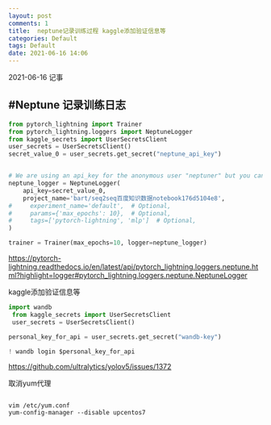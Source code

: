 ```yaml
---
layout: post
comments: 1
title:  neptune记录训练过程 kaggle添加验证信息等
categories: Default
tags: Default
date: 2021-06-16 14:06
---
```


 2021-06-16 记事

## #Neptune 记录训练日志

```python
from pytorch_lightning import Trainer
from pytorch_lightning.loggers import NeptuneLogger
from kaggle_secrets import UserSecretsClient
user_secrets = UserSecretsClient()
secret_value_0 = user_secrets.get_secret("neptune_api_key")


# We are using an api_key for the anonymous user "neptuner" but you can use your own.
neptune_logger = NeptuneLogger(
    api_key=secret_value_0,
    project_name='bart/seq2seq百度知识数据notebook176d5104e8',
#     experiment_name='default',  # Optional,
#     params={'max_epochs': 10},  # Optional,
#     tags=['pytorch-lightning', 'mlp']  # Optional,
)

trainer = Trainer(max_epochs=10, logger=neptune_logger)

```

https://pytorch-lightning.readthedocs.io/en/latest/api/pytorch_lightning.loggers.neptune.html?highlight=logger#pytorch_lightning.loggers.neptune.NeptuneLogger





kaggle添加验证信息等

```python
import wandb
 from kaggle_secrets import UserSecretsClient
 user_secrets = UserSecretsClient() 

personal_key_for_api = user_secrets.get_secret("wandb-key")

! wandb login $personal_key_for_api

```

https://github.com/ultralytics/yolov5/issues/1372





取消yum代理

```

vim /etc/yum.conf
yum-config-manager --disable upcentos7


```




